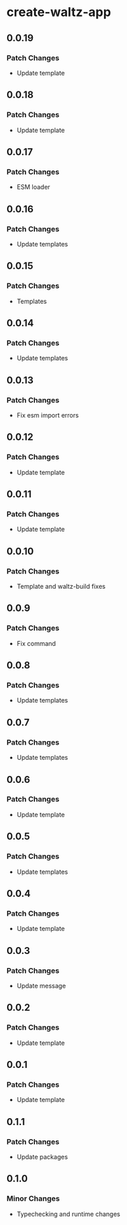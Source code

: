 # create-waltz-app

## 0.0.19

### Patch Changes

- Update template

## 0.0.18

### Patch Changes

- Update template

## 0.0.17

### Patch Changes

- ESM loader

## 0.0.16

### Patch Changes

- Update templates

## 0.0.15

### Patch Changes

- Templates

## 0.0.14

### Patch Changes

- Update templates

## 0.0.13

### Patch Changes

- Fix esm import errors

## 0.0.12

### Patch Changes

- Update template

## 0.0.11

### Patch Changes

- Update template

## 0.0.10

### Patch Changes

- Template and waltz-build fixes

## 0.0.9

### Patch Changes

- Fix command

## 0.0.8

### Patch Changes

- Update templates

## 0.0.7

### Patch Changes

- Update templates

## 0.0.6

### Patch Changes

- Update template

## 0.0.5

### Patch Changes

- Update templates

## 0.0.4

### Patch Changes

- Update template

## 0.0.3

### Patch Changes

- Update message

## 0.0.2

### Patch Changes

- Update template

## 0.0.1

### Patch Changes

- Update template

## 0.1.1

### Patch Changes

- Update packages

## 0.1.0

### Minor Changes

- Typechecking and runtime changes

